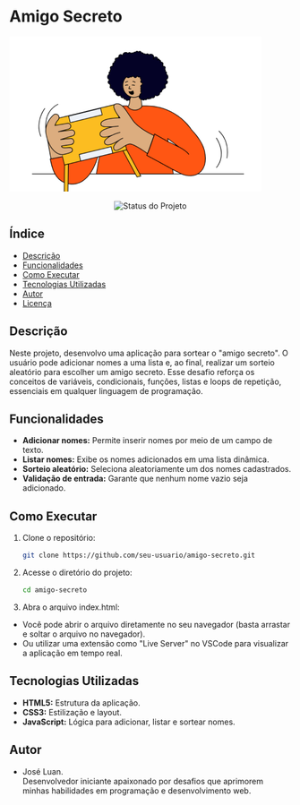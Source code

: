 # Amigo Secreto

![Amigo Secreto](assets/amigo-secreto.png)

<p align="center">
  <img src="https://img.shields.io/static/v1?label=STATUS&message=Finalizado&color=GREEN&style=for-the-badge" alt="Status do Projeto" />
</p>

## Índice

- [Descrição](#descrição)
- [Funcionalidades](#funcionalidades)
- [Como Executar](#como-executar)
- [Tecnologias Utilizadas](#tecnologias-utilizadas)
- [Autor](#autor)
- [Licença](#licença)

## Descrição

Neste projeto, desenvolvo uma aplicação para sortear o "amigo secreto". O usuário pode adicionar nomes a uma lista e, ao final, realizar um sorteio aleatório para escolher um amigo secreto. Esse desafio reforça os conceitos de variáveis, condicionais, funções, listas e loops de repetição, essenciais em qualquer linguagem de programação.

## Funcionalidades

- **Adicionar nomes:** Permite inserir nomes por meio de um campo de texto.
- **Listar nomes:** Exibe os nomes adicionados em uma lista dinâmica.
- **Sorteio aleatório:** Seleciona aleatoriamente um dos nomes cadastrados.
- **Validação de entrada:** Garante que nenhum nome vazio seja adicionado.

## Como Executar

1. Clone o repositório:
   ```bash
   git clone https://github.com/seu-usuario/amigo-secreto.git

2. Acesse o diretório do projeto:
   ```bash
   cd amigo-secreto

3. Abra o arquivo index.html:
- Você pode abrir o arquivo diretamente no seu navegador (basta arrastar e soltar o arquivo no navegador).
- Ou utilizar uma extensão como "Live Server" no VSCode para visualizar a aplicação em tempo real.

## Tecnologias Utilizadas

- **HTML5:** Estrutura da aplicação.
- **CSS3:** Estilização e layout.
- **JavaScript:** Lógica para adicionar, listar e sortear nomes.

## Autor

- José Luan.<br>
  Desenvolvedor iniciante apaixonado por desafios que aprimorem minhas habilidades em programação e desenvolvimento web.



